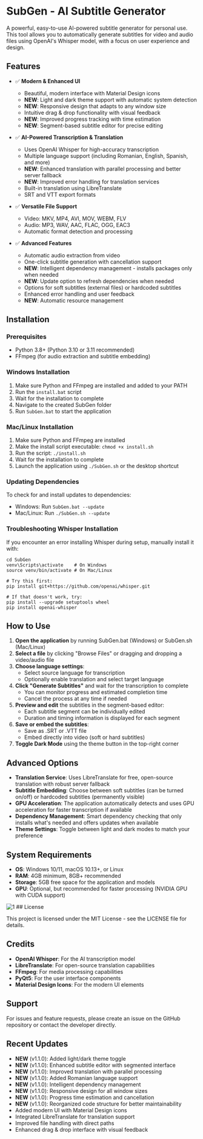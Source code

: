 # SubGen - AI Subtitle Generator

A powerful, easy-to-use AI-powered subtitle generator for personal use. This tool allows you to automatically generate subtitles for video and audio files using OpenAI's Whisper model, with a focus on user experience and design.

## Features

- ✅ **Modern & Enhanced UI**
  - Beautiful, modern interface with Material Design icons
  - **NEW**: Light and dark theme support with automatic system detection
  - **NEW**: Responsive design that adapts to any window size
  - Intuitive drag & drop functionality with visual feedback
  - **NEW**: Improved progress tracking with time estimation
  - **NEW**: Segment-based subtitle editor for precise editing

- ✅ **AI-Powered Transcription & Translation**
  - Uses OpenAI Whisper for high-accuracy transcription
  - Multiple language support (including Romanian, English, Spanish, and more)
  - **NEW**: Enhanced translation with parallel processing and better server fallback
  - **NEW**: Improved error handling for translation services
  - Built-in translation using LibreTranslate
  - SRT and VTT export formats

- ✅ **Versatile File Support**
  - Video: MKV, MP4, AVI, MOV, WEBM, FLV
  - Audio: MP3, WAV, AAC, FLAC, OGG, EAC3
  - Automatic format detection and processing

- ✅ **Advanced Features**
  - Automatic audio extraction from video
  - One-click subtitle generation with cancellation support
  - **NEW**: Intelligent dependency management - installs packages only when needed
  - **NEW**: Update option to refresh dependencies when needed
  - Options for soft subtitles (external files) or hardcoded subtitles
  - Enhanced error handling and user feedback
  - **NEW**: Automatic resource management

## Installation

### Prerequisites
- Python 3.8+ (Python 3.10 or 3.11 recommended)
- FFmpeg (for audio extraction and subtitle embedding)

### Windows Installation
1. Make sure Python and FFmpeg are installed and added to your PATH
2. Run the `install.bat` script
3. Wait for the installation to complete
4. Navigate to the created SubGen folder
5. Run `SubGen.bat` to start the application

### Mac/Linux Installation
1. Make sure Python and FFmpeg are installed
2. Make the install script executable: `chmod +x install.sh`
3. Run the script: `./install.sh`
4. Wait for the installation to complete
5. Launch the application using `./SubGen.sh` or the desktop shortcut

### Updating Dependencies
To check for and install updates to dependencies:
- Windows: Run `SubGen.bat --update`
- Mac/Linux: Run `./SubGen.sh --update`

### Troubleshooting Whisper Installation
If you encounter an error installing Whisper during setup, manually install it with:

```
cd SubGen
venv\Scripts\activate    # On Windows
source venv/bin/activate # On Mac/Linux

# Try this first:
pip install git+https://github.com/openai/whisper.git

# If that doesn't work, try:
pip install --upgrade setuptools wheel
pip install openai-whisper
```

## How to Use

1. **Open the application** by running SubGen.bat (Windows) or SubGen.sh (Mac/Linux)
2. **Select a file** by clicking "Browse Files" or dragging and dropping a video/audio file
3. **Choose language settings**:
   - Select source language for transcription
   - Optionally enable translation and select target language
4. **Click "Generate Subtitles"** and wait for the transcription to complete
   - You can monitor progress and estimated completion time
   - Cancel the process at any time if needed
5. **Preview and edit** the subtitles in the segment-based editor:
   - Each subtitle segment can be individually edited
   - Duration and timing information is displayed for each segment
6. **Save or embed the subtitles**:
   - Save as .SRT or .VTT file
   - Embed directly into video (soft or hard subtitles)
7. **Toggle Dark Mode** using the theme button in the top-right corner

## Advanced Options

- **Translation Service**: Uses LibreTranslate for free, open-source translation with robust server fallback
- **Subtitle Embedding**: Choose between soft subtitles (can be turned on/off) or hardcoded subtitles (permanently visible)
- **GPU Acceleration**: The application automatically detects and uses GPU acceleration for faster transcription if available
- **Dependency Management**: Smart dependency checking that only installs what's needed and offers updates when available
- **Theme Settings**: Toggle between light and dark modes to match your preference

## System Requirements

- **OS**: Windows 10/11, macOS 10.13+, or Linux
- **RAM**: 4GB minimum, 8GB+ recommended
- **Storage**: 5GB free space for the application and models
- **GPU**: Optional, but recommended for faster processing (NVIDIA GPU with CUDA support)
<img src="https://i.ibb.co/zTRw5jNt/1.png" alt="1" border="0">
## License

This project is licensed under the MIT License - see the LICENSE file for details.

## Credits

- **OpenAI Whisper**: For the AI transcription model
- **LibreTranslate**: For open-source translation capabilities
- **FFmpeg**: For media processing capabilities
- **PyQt5**: For the user interface components
- **Material Design Icons**: For the modern UI elements

## Support

For issues and feature requests, please create an issue on the GitHub repository or contact the developer directly.

## Recent Updates

- **NEW** (v1.1.0): Added light/dark theme toggle
- **NEW** (v1.1.0): Enhanced subtitle editor with segmented interface
- **NEW** (v1.1.0): Improved translation with parallel processing
- **NEW** (v1.1.0): Added Romanian language support
- **NEW** (v1.1.0): Intelligent dependency management
- **NEW** (v1.1.0): Responsive design for all window sizes
- **NEW** (v1.1.0): Progress time estimation and cancellation
- **NEW** (v1.1.0): Reorganized code structure for better maintainability
- Added modern UI with Material Design icons
- Integrated LibreTranslate for translation support
- Improved file handling with direct paths
- Enhanced drag & drop interface with visual feedback
